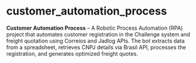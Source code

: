 # customer_automation_process
 **Customer Automation Process** – A Robotic Process Automation (RPA) project that automates customer registration in the Challenge system and freight quotation using Correios and Jadlog APIs. The bot extracts data from a spreadsheet, retrieves CNPJ details via Brasil API, processes the registration, and generates optimized freight quotes.
